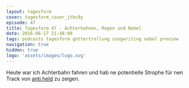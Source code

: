 ```yaml
---
layout: tagesform
cover: tagesform_cover_jtbc9y
episode: 47
title: Tagesform 47 - Achterbahnen, Regen und Nebel
date: 2016-06-17 21:48:08
tags: podcasts tagesform göttertrollung songwriting nebel preview
navigation: true
hidden: true
logo: 'assets/images/logo.svg'
---
```


Heute war ich Achterbahn fahren und hab ne potentielle
Strophe für nen Track von [anti.held](https://www.facebook.com/antiheldmusic/) zu zeigen.
